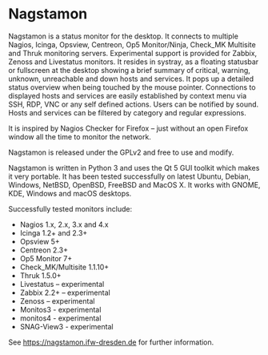 Nagstamon
=========

Nagstamon is a status monitor for the desktop. It connects to multiple Nagios, Icinga, Opsview, Centreon, Op5 Monitor/Ninja, Check_MK Multisite and Thruk monitoring servers. Experimental support is provided for Zabbix, Zenoss and Livestatus monitors. It resides in systray, as a floating statusbar or fullscreen at the desktop showing a brief summary of critical, warning, unknown, unreachable and down hosts and services. It pops up a detailed status overview when being touched by the mouse pointer. Connections to displayed hosts and services are easily established by context menu via SSH, RDP, VNC or any self defined actions. Users can be notified by sound. Hosts and services can be filtered by category and regular expressions.

It is inspired by Nagios Checker for Firefox – just without an open Firefox window all the time to monitor the network.

Nagstamon is released under the GPLv2 and free to use and modify.

Nagstamon is written in Python 3 and uses the Qt 5 GUI toolkit which makes it very portable. It has been tested successfully on latest Ubuntu, Debian, Windows, NetBSD, OpenBSD, FreeBSD and MacOS X.
It works with GNOME, KDE, Windows and macOS desktops.

Successfully tested monitors include:

 - Nagios 1.x, 2.x, 3.x and 4.x
 - Icinga 1.2+ and 2.3+
 - Opsview 5+
 - Centreon 2.3+
 - Op5 Monitor 7+
 - Check_MK/Multisite 1.1.10+
 - Thruk 1.5.0+
 - Livestatus – experimental
 - Zabbix 2.2+ – experimental
 - Zenoss – experimental
 - Monitos3 - experimental
 - monitos4 - experimental
 - SNAG-View3 - experimental

See https://nagstamon.ifw-dresden.de for further information.
